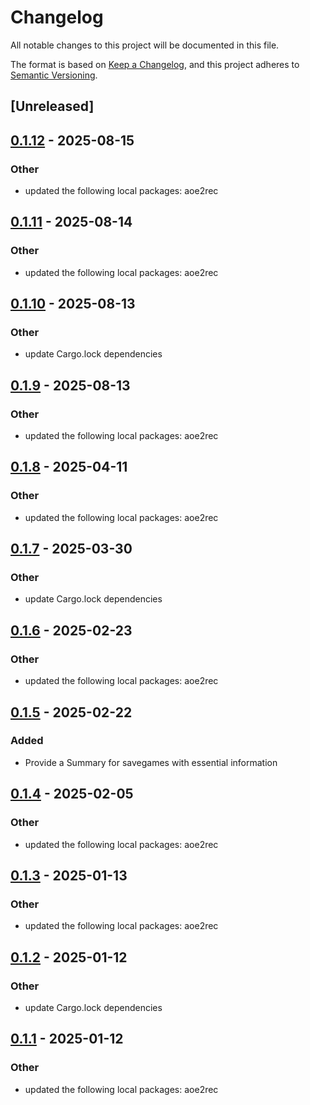 # Changelog

All notable changes to this project will be documented in this file.

The format is based on [Keep a Changelog](https://keepachangelog.com/en/1.0.0/),
and this project adheres to [Semantic Versioning](https://semver.org/spec/v2.0.0.html).

## [Unreleased]

## [0.1.12](https://github.com/aoe2ct/aoe2rec/compare/aoe2js-v0.1.11...aoe2js-v0.1.12) - 2025-08-15

### Other

- updated the following local packages: aoe2rec

## [0.1.11](https://github.com/aoe2ct/aoe2rec/compare/aoe2js-v0.1.10...aoe2js-v0.1.11) - 2025-08-14

### Other

- updated the following local packages: aoe2rec

## [0.1.10](https://github.com/aoe2ct/aoe2rec/compare/aoe2js-v0.1.9...aoe2js-v0.1.10) - 2025-08-13

### Other

- update Cargo.lock dependencies

## [0.1.9](https://github.com/aoe2ct/aoe2rec/compare/aoe2js-v0.1.8...aoe2js-v0.1.9) - 2025-08-13

### Other

- updated the following local packages: aoe2rec

## [0.1.8](https://github.com/aoe2ct/aoe2rec/compare/aoe2js-v0.1.7...aoe2js-v0.1.8) - 2025-04-11

### Other

- updated the following local packages: aoe2rec

## [0.1.7](https://github.com/aoe2ct/aoe2rec/compare/aoe2js-v0.1.6...aoe2js-v0.1.7) - 2025-03-30

### Other

- update Cargo.lock dependencies

## [0.1.6](https://github.com/aoe2ct/aoe2rec/compare/aoe2js-v0.1.5...aoe2js-v0.1.6) - 2025-02-23

### Other

- updated the following local packages: aoe2rec

## [0.1.5](https://github.com/aoe2ct/aoe2rec/compare/aoe2js-v0.1.4...aoe2js-v0.1.5) - 2025-02-22

### Added

- Provide a Summary for savegames with essential information

## [0.1.4](https://github.com/aoe2ct/aoe2rec/compare/aoe2js-v0.1.3...aoe2js-v0.1.4) - 2025-02-05

### Other

- updated the following local packages: aoe2rec

## [0.1.3](https://github.com/aoe2ct/aoe2rec/compare/aoe2js-v0.1.2...aoe2js-v0.1.3) - 2025-01-13

### Other

- updated the following local packages: aoe2rec

## [0.1.2](https://github.com/aoe2ct/aoe2rec/compare/aoe2js-v0.1.1...aoe2js-v0.1.2) - 2025-01-12

### Other

- update Cargo.lock dependencies

## [0.1.1](https://github.com/aoe2ct/aoe2rec/compare/aoe2js-v0.1.0...aoe2js-v0.1.1) - 2025-01-12

### Other

- updated the following local packages: aoe2rec
